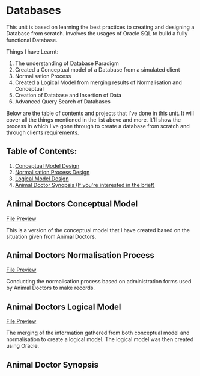 # Databases
This unit is based on learning the best practices to creating and designing a Database from scratch. Involves the usages of Oracle SQL to build a fully functional Database.
 
Things I have Learnt:
 1. The understanding of Database Paradigm
 1. Created a Conceptual model of a Database from a simulated client
 1. Normalisation Process
 1. Created a Logical Model from merging results of Normalisation and Conceptual
 1. Creation of Database and Insertion of Data
 1. Advanced Query Search of Databases

Below are the table of contents and projects that I've done in this unit. It will cover all the things mentioned in the list above and more. It'll show the process in which I've gone through to create a database from scratch and through clients requirements.

## Table of Contents:
1. [Conceptual Model Design](#animal-doctors-conceptual-model)
1. [Normalisation Process Design](#animal-doctors-normalisation-process)
1. [Logical Model Design](#animal-doctors-logical-model)
1. [Animal Doctor Synopsis (If you're interested in the brief)](#animal-doctor-synopsis)


## Animal Doctors Conceptual Model
[File Preview](https://github.com/RyTang/Monash-Projects/blob/main/Databases/ad_conceptual.pdf)

This is a version of the conceptual model that I have created based on the situation given from Animal Doctors.

## Animal Doctors Normalisation Process
[File Preview](https://github.com/RyTang/Monash-Projects/blob/main/Databases/ad_normalisation.pdf)

Conducting the normalisation process based on administration forms used by Animal Doctors to make records.

## Animal Doctors Logical Model
[File Preview](https://github.com/RyTang/Monash-Projects/blob/main/Databases/ad_logical.pdf)

The merging of the information gathered from both conceptual model and normalisation to create a logical model. The logical model was then created using Oracle.

## Animal Doctor Synopsis
